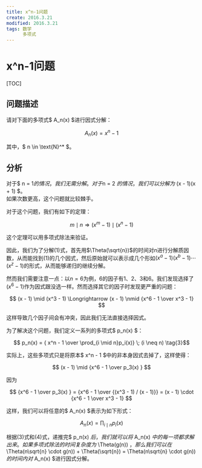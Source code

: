 ```yaml
---
title: x^n-1问题
create: 2016.3.21
modified: 2016.3.21
tags: 数学
      多项式
---
```

# x^n-1问题
[TOC]

## 问题描述
请对下面的多项式$ A_n(x) $进行因式分解：

$$ A_n(x) = x^n - 1 \tag{1}$$

其中，$ n \in \text{N}^* $。

## 分析
对于$ n = 1$的情况，我们无需分解。对于$n = 2 $的情况，我们可以分解为$ (x - 1)(x + 1) $。  
如果次数更高，这个问题就比较棘手。

对于这个问题，我们有如下的定理：

$$ m \mid n \Longrightarrow (x^m - 1) \mid (x^n - 1) \tag{2}$$

这个定理可以用多项式除法来验证。

因此，我们为了分解$(1)$式，首先用$\Theta(\sqrt{n})$的时间对$n$进行分解质因数，从而能找到$(1)$的几个因式，然后原始就可以表示成几个形如$(x^a - 1)(x^b - 1) \cdots (x^z - 1)$的形式，从而能够递归的继续分解。

然而我们需要注意一点：以$n=6$为例，$6$的因子有$1$、$2$、$3$和$6$。我们发现选择了$(x^6 - 1)$作为因式跟没选一样。然而选择其它的因子时发现更严重的问题：

$$ (x - 1) \mid (x^3 - 1) \Longrightarrow (x - 1) \nmid {x^6 - 1 \over x^3 - 1} $$

这样导致几个因子间会有冲突，因此我们无法直接选择因式。

为了解决这个问题，我们定义一系列的多项式$ p_n(x) $：

$$ p_n(x) = { x^n - 1 \over \prod_{i \mid n}p_i(x)} \; (i \neq n) \tag{3}$$

实际上，这些多项式只是将原本$ x^n - 1 $中的非本身因式去掉了，这样使得：

$$ (x - 1) \mid {x^6 - 1 \over p_3(x) } $$

因为

$$
{x^6 - 1 \over p_3(x) } = {x^6 - 1 \over {(x^3 - 1) / (x - 1)}} = (x - 1) \cdot {x^6 - 1 \over x^3 - 1}
$$

这样，我们可以将任意的$ A_n(x) $表示为如下形式：

$$ A_n(x) = \prod_{i \mid n} p_i(x) \tag{4}$$

根据$(3)$式和$(4)$式，递推完$ p_n(x) $后，我们就可以将$ A_n(x) $中的每一项都求解出来。如果多项式除法的时间复杂度为$ \Theta(g(n)) $，那么我们可以在$ \Theta(n\sqrt{n} \cdot g(n)) + \Theta(\sqrt{n}) = \Theta(n\sqrt{n} \cdot g(n))$的时间内对$ A_n(x) $进行因式分解。
